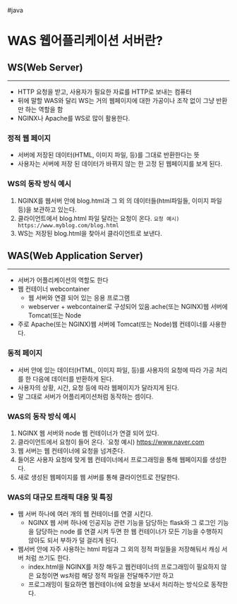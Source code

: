 #java  
# WAS 웹어플리케이션 서버란?

## WS(Web Server) 
---
- HTTP 요청을 받고, 사용자가 필요한 자료를 HTTP로 보내는 컴퓨터
- 뒤에 말할 WAS와 달리 WS는 거의 웹페이지에 대한 가공이나 조작 없이 그냥 반환만 하는 역할을 함
- NGINX나 Apache를 WS로 많이 활용한다.
### 정적 웹 페이지
- 서버에 저장된 데이터(HTML, 이미지 파일, 등)를 그대로 반환한다는 뜻
- 사용자는 서버에 저장 된 데이터가 바뀌지 않는 한 고정 된 웹페이지를 보게 된다.
###  WS의 동작 방식 예시
1.  NGINX를 웹서버 안에 blog.html과  그 외 의 데이터들(html파일들, 이미지 파일 등)을 보관하고 있는다. 
2. 클라이언트에서 blog.html 파일 달라는 요청이 온다. `요청 예시) https://www.myblog.com/blog.html` 
3. WS는 저장된 blog.html을 찾아서 클라이언트로 보낸다.


## WAS(Web Application Server)
---
- 서버가 어플리케이션의 역할도 한다
- 웹 컨테이너 webcontainer
	- 웹 서버와 연결 되어 있는 응용 프로그램
	- webserver + webcontainer로 구성되어 있음.ache(또는 NGINX)웹 서버에  Tomcat(또는 Node
- 주로 Apache(또는 NGINX)웹 서버에  Tomcat(또는 Node)웹 컨테이너를 사용한다. 

### 동적 페이지
- 서버 안에 있는 데이터(HTML, 이미지 파일, 등)를 사용자의 요청에 따라 가공 처리를 한 다음에 데이터를 반환하게 된다.
- 사용자의 상황, 시간, 요청 등에 따라 웹페이지가 달라지게 된다.
- 말 그대로 서버가 어플리케이션처럼 동작하는 셈이다.
###  WAS의 동작 방식 예시
1.  NGINX 웹 서버와 node 웹 컨테이너가 연결 되어 있다.
2. 클라이언트에서 요청이 들어 온다.  `요청 예시) https://www.naver.com
3. 웹 서버는 웹 컨테이너에 요청을 넘겨준다.
4. 들어온 사용자 요청에 맞게 웹 컨테이너에서 프로그래밍을 통해 웹페이지를 생성한다.
5. 새로 생성된 웹페이지를 웹 서버를 통해 클라이언트로 전달한다.

### WAS의 대규모 트래픽 대응 및 특징
- 웹 서버 하나에 여러 개의 웹 컨테이너를 연결 시킨다.
	- NGINX 웹 서버 하나에 인공지능 관련 기능을 담당하는 flask와 그 로그인 기능을 담당하는 node 를 연결 시켜 두면 한 웹 컨테이너가 모든 기능을 수행하지 않아도 되서 부하가 덜 걸리게 된다.
 - 웹서버 안에 자주 사용하는 html 파일과 그 외의 정적 파일들을 저장해둬서 캐싱 서버 처럼 쓰기도 한다.
	 - index.html을 NGINX를 저장 해두고 웹컨테이너의 프로그래밍이 필요하지 않은 요청이면 ws처럼 해당 정적 파일을 전달해주기만 하고
	 - 프로그래밍이 필요하면 웹컨테이너에 요청을 보내서 처리하는 방식으로 동작한다.